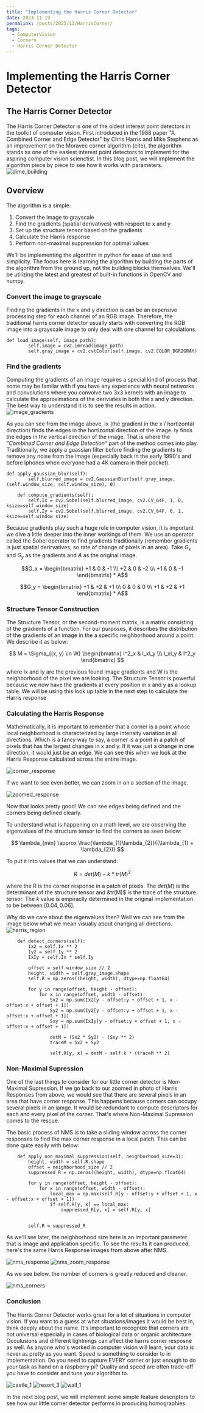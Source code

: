 ```yaml
---
title: "Implementing the Harris Corner Detector"
date: 2023-11-19
permalink: /posts/2023/11/HarrisCorner/
tags:
  - ComputerVision
  - Corners
  - Harris Corner Detector
---
```

# Implementing the Harris Corner Detector

##  The Harris Corner Detector
The Harris Corner Detector is one of the oldest interest point detectors in the toolkit of computer vision. First introduced in the 1988 paper "A Combined Corner and Edge Detector" by Chris Harris and Mike Stephens as an improvement on the Moravec corner algorithm (cite), the algorithm stands as one of the easiest interest point detectors to implement for the aspiring computer vision scienctist. In this blog post, we will implement the algorithm piece by piece to see how it works with parameters. 
![dime_building](https://github.com/LandonSwartz/landonswartz.github.io/assets/50836209/d4be9d33-a4d4-4006-910f-c13c4bdb30e6)

## Overview
The algorithm is a simple:
1. Convert the image to grayscale
2. Find the gradients (spatial derivatives) with respect to x and y
3. Set up the structure tensor based on the gradients
4. Calculate the Harris response
5. Perform non-maximal suppression for optimal values

We'll be implementing the algorithm in python for ease of use and simplicity. The focus here is learning the algorithm by building the parts of the algorithm from the ground up, not the building blocks themselves. We'll be utilizing the latest and greatest of built-in functions in OpenCV and numpy. 

### Convert the image to grayscale
Finding the gradients in the x and y direction is can be an expensive processing step for each channel of an RGB image. Therefore, the traditional harris corner detector usually starts with converting the RGB image into a grayscale image to only deal with one channel for calculations. 
```
def load_image(self, image_path):
        self.image = cv2.imread(image_path)
        self.gray_image = cv2.cvtColor(self.image, cv2.COLOR_BGR2GRAY)
```

### Find the gradients
Computing the gradients of an image requires a special kind of process that some may be familar with if you have any experience with neural networks and convolutions where you convolve two 3x3 kernels with an image to calculate the approximations of the deriviates in both the x and y direction. The best way to understand it is to see the results in action. 
![image_gradients](https://github.com/LandonSwartz/landonswartz.github.io/assets/50836209/3118c840-a654-451a-b550-d22127b83c5f)

As you can see from the image above, Ix (the gradient in the x / hortizontal direction) finds the edges in the hortizontal direction of the image. Iy finds the edges in the vertical direction of the image. That is where the _"Combined Corner and Edge Detection"_ part of the method comes into play. Traditionally, we apply a guassian filter before finding the gradients to remove any noise from the image (especially back in the early 1990's and before Iphones when everyone had a 4K camera in their pocket).
```
def apply_gaussian_blur(self):
        self.blurred_image = cv2.GaussianBlur(self.gray_image, (self.window_size, self.window_size), 0)

    def compute_gradients(self):
        self.Ix = cv2.Sobel(self.blurred_image, cv2.CV_64F, 1, 0, ksize=self.window_size)
        self.Iy = cv2.Sobel(self.blurred_image, cv2.CV_64F, 0, 1, ksize=self.window_size)
```
Because gradients play such a huge role in computer vision, it is important we dive a little deeper into the inner workings of them. We use an operator called the Sobel operator to find gradients traditionally (remember gradients is just spatial derirvatives, so rate of change of pixels in an area). Take $G_x$ and $G_y$ as the gradients and $A$ as the original image. 

$$G_x = \begin{bmatrix} +1 & 0 & -1 \\\ +2 & 0 & -2 \\\ +1 & 0 & -1 \end{bmatrix} * A$$

$$G_y = \begin{bmatrix} +1 & +2 & +1 \\\ 0 & 0 & 0 \\\ +1 & +2 & +1 \end{bmatrix} * A$$

### Structure Tensor Construction
The Structure Tensor, or the second-moment matrix, is a matrix consisting of the gradients of a function. For our purposes, it describes the distribution of the gradients of an image in the a specific neighborhood around a point. We describe it as below:

$$ M = \Sigma_{(x, y) \in W} \begin{bmatrix} I^2_x & I_xI_y \\\ I_xI_y & I^2_y \end{bmatrix} $$

where Ix and Iy are the previous found image gradients and W is the neighborhood of the pixel we are looking. The Structure Tensor is powerful because we now have the gradients at every position in x and y as a lookup table. We will be using this look up table in the next step to calculate the Harris response 

### Calculating the Harris Response
Mathematically, it is important to remenber that a corner is a point whose local neighborhood is characterized by large intensity variation in all directions. Which is a fancy way to say, a corner is a point in a patch of pixels that has the largest changes in x and y. If it was just a change in one direction, it would just be an edge. We can see this when we look at the Harris Response calculated across the entire image. 

![corner_response](https://github.com/LandonSwartz/landonswartz.github.io/assets/50836209/5e87292f-7c27-459d-bc14-b8f25cf9fb82)

If we want to see even better, we can zoom in on a section of the image.

![zoomed_response](https://github.com/LandonSwartz/landonswartz.github.io/assets/50836209/0c3ff289-ae1b-4b79-b11f-85c2743c1d46)

Now that looks pretty good! We can see edges being defined and the corners being defined clearly. 

To understand what is happening on a math level, we are observing the eigenvalues of the structure tensor to find the corners as seen below:

$$ \lambda_{min} \approx \frac{\lambda_{1}\lambda_{2}}{(\lambda_{1} + \lambda_{2})} $$

To put it into values that we can understand:

$$ R = det(M) - k * tr(M)^2$$

where the R is the corner response in a patch of pixels. The $det(M)$ is the determinant of the structure tensor and &tr(M)$ is the trace of the structure tensor. The $k$ value is empiraclly determined in the original implementation to be between $[0.04, 0.06]$.

Why do we care about the eigenvalues then? Well we can see from the image below what we mean visually about changing all directions. 
![harris_region](https://github.com/LandonSwartz/landonswartz.github.io/assets/50836209/5b19fbd9-4938-4e23-aeab-827963cc7a23)

```
    def detect_corners(self):
        Ix2 = self.Ix ** 2
        Iy2 = self.Iy ** 2
        IxIy = self.Ix * self.Iy

        offset = self.window_size // 2
        height, width = self.gray_image.shape
        self.R = np.zeros((height, width), dtype=np.float64)

        for y in range(offset, height - offset):
            for x in range(offset, width - offset):
                Sx2 = np.sum(Ix2[y - offset:y + offset + 1, x - offset:x + offset + 1])
                Sy2 = np.sum(Iy2[y - offset:y + offset + 1, x - offset:x + offset + 1])
                Sxy = np.sum(IxIy[y - offset:y + offset + 1, x - offset:x + offset + 1])

                detM = (Sx2 * Sy2) - (Sxy ** 2)
                traceM = Sx2 + Sy2

                self.R[y, x] = detM - self.k * (traceM ** 2)
```
### Non-Maximal Supression
One of the last things to consider for our little corner detector is Non-Maximal Supression. If we go back to our zoomed in photo of Harris Responses from above, we would see that there are several pixels in an area that have corner response. This happens because corners can occupy several pixels in an iamge. It would be redundant to compute descriptors for each and every pixel of the corner. That's where Non-Maximal Supression comes to the rescue.

The basic process of NMS is to take a sliding window across the corner responses to find the max corner response in a local patch. This can be done quite easily with below:

```
    def apply_non_maximal_suppression(self, neighborhood_size=3):
        height, width = self.R.shape
        offset = neighborhood_size // 2
        suppressed_R = np.zeros((height, width), dtype=np.float64)
        
        for y in range(offset, height - offset):
            for x in range(offset, width - offset):
                local_max = np.max(self.R[y - offset:y + offset + 1, x - offset:x + offset + 1])
                if self.R[y, x] == local_max:
                    suppressed_R[y, x] = self.R[y, x]
                    
                    
        self.R = suppressed_R
```

As we'll see later, the neighborhood size here is an important parameter that is image and application specific. To see the results it can produced, here's the same Harris Response images from above after NMS.

![nms_response](https://github.com/LandonSwartz/landonswartz.github.io/assets/50836209/db50e603-8ad8-4b29-8b91-ea5b37d33749)
![nms_zoom_response](https://github.com/LandonSwartz/landonswartz.github.io/assets/50836209/e9bb6231-0730-4840-ba6e-259b70d2a60c)


As we see below, the number of corners is greatly reduced and cleaner. 

![nms_corners](https://github.com/LandonSwartz/landonswartz.github.io/assets/50836209/0b2b5f6f-77cd-4aa2-9ab5-dc7ee20aa8f8)


### Conclusion
The Harris Corner Detector works great for a lot of situations in computer vision. If you want to a guess at what situations/images it would be best in, think deeply about the name. It's important to recognize that corners are not universal especially in cases of biological data or organic architecture. Occulusions and different lightnings can affect the harris corner resposne as well. As anyone who's worked in computer vision will learn, your data is never as pretty as you want. Speed is something to consider to in implementation. Do you need to capture EVERY corner or just enough to do your task as hand on a raspberry pi? Quality and speed are often trade-off you have to consider and tune your algorithm to. 

![castle_1](https://github.com/LandonSwartz/landonswartz.github.io/assets/50836209/cfc12850-38f6-4976-91b7-2e1871d225d0)
![resort_3](https://github.com/LandonSwartz/landonswartz.github.io/assets/50836209/5aaf535e-0163-4651-b30b-6dbee2bc2017)
![wall_1](https://github.com/LandonSwartz/landonswartz.github.io/assets/50836209/2dc55115-d8ed-4de0-8840-10f4403814ec)

In the next blog post, we will implement some simple feature descriptors to see how our little corner detector performs in producing homographies.

